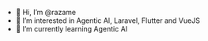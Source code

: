 - 👋 Hi, I’m @razame
- 👀 I’m interested in Agentic AI, Laravel, Flutter and VueJS
- 🌱 I’m currently learning Agentic AI
<!---
- 💞️ I’m looking to collaborate on ...
- 📫 How to reach me ...
--->
<!---
razame/razame is a ✨ special ✨ repository because its `README.md` (this file) appears on your GitHub profile.
You can click the Preview link to take a look at your changes.
--->
